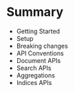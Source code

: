 # Summary

* Getting Started
* Setup
* Breaking changes
* API Conventions
* Document APIs
* Search APIs
* Aggregations
* Indices APIs

